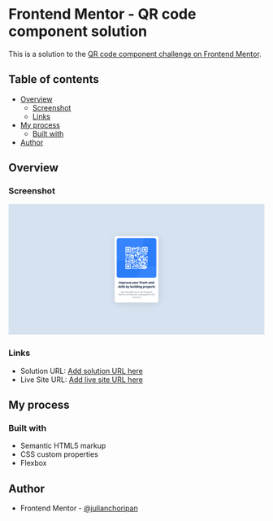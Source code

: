 # Frontend Mentor - QR code component solution

This is a solution to the [QR code component challenge on Frontend Mentor](https://www.frontendmentor.io/challenges/qr-code-component-iux_sIO_H).

## Table of contents

- [Overview](#overview)
  - [Screenshot](#screenshot)
  - [Links](#links)
- [My process](#my-process)
  - [Built with](#built-with)
- [Author](#author)

## Overview

### Screenshot

![`screenshot.png`](./screenshot.png)

### Links

- Solution URL: [Add solution URL here](https://github.com/julianchoripan/qr-code-component)
- Live Site URL: [Add live site URL here](https://julianchoripan.github.io/qr-code-component/)

## My process

### Built with

- Semantic HTML5 markup
- CSS custom properties
- Flexbox

## Author

- Frontend Mentor - [@julianchoripan](https://www.frontendmentor.io/profile/julianchoripan)

